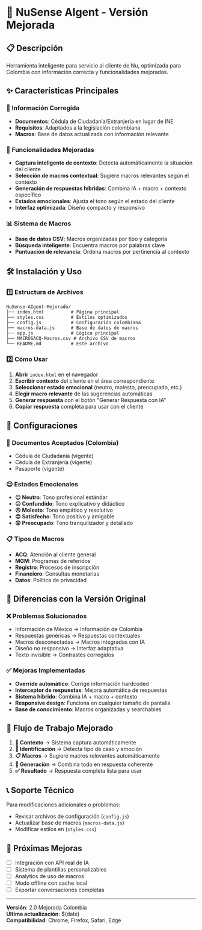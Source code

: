 # 🧠 NuSense AIgent - Versión Mejorada

## 📋 Descripción
Herramienta inteligente para servicio al cliente de Nu, optimizada para Colombia con información correcta y funcionalidades mejoradas.

## ✨ Características Principales

### 🎯 **Información Corregida**
- **Documentos**: Cédula de Ciudadanía/Extranjería en lugar de INE
- **Requisitos**: Adaptados a la legislación colombiana
- **Macros**: Base de datos actualizada con información relevante

### 🚀 **Funcionalidades Mejoradas**
- **Captura inteligente de contexto**: Detecta automáticamente la situación del cliente
- **Selección de macros contextual**: Sugiere macros relevantes según el contexto
- **Generación de respuestas híbridas**: Combina IA + macro + contexto específico
- **Estados emocionales**: Ajusta el tono según el estado del cliente
- **Interfaz optimizada**: Diseño compacto y responsivo

### 📊 **Sistema de Macros**
- **Base de datos CSV**: Macros organizadas por tipo y categoría
- **Búsqueda inteligente**: Encuentra macros por palabras clave
- **Puntuación de relevancia**: Ordena macros por pertinencia al contexto

## 🛠️ Instalación y Uso

### 1️⃣ **Estructura de Archivos**
```
NuSense-AIgent-Mejorado/
├── index.html          # Página principal
├── styles.css          # Estilos optimizados
├── config.js           # Configuración colombiana
├── macros-data.js      # Base de datos de macros
├── app.js              # Lógica principal
├── MACROSACQ-Macros.csv # Archivo CSV de macros
└── README.md           # Este archivo
```

### 2️⃣ **Cómo Usar**
1. **Abrir** `index.html` en el navegador
2. **Escribir contexto** del cliente en el área correspondiente
3. **Seleccionar estado emocional** (neutro, molesto, preocupado, etc.)
4. **Elegir macro relevante** de las sugerencias automáticas
5. **Generar respuesta** con el botón "Generar Respuesta con IA"
6. **Copiar respuesta** completa para usar con el cliente

## 🔧 Configuraciones

### 📄 **Documentos Aceptados (Colombia)**
- Cédula de Ciudadanía (vigente)
- Cédula de Extranjería (vigente)
- Pasaporte (vigente)

### 😊 **Estados Emocionales**
- **😐 Neutro**: Tono profesional estándar
- **😕 Confundido**: Tono explicativo y didáctico
- **😠 Molesto**: Tono empático y resolutivo
- **😊 Satisfecho**: Tono positivo y amigable
- **😟 Preocupado**: Tono tranquilizador y detallado

### 📋 **Tipos de Macros**
- **ACQ**: Atención al cliente general
- **MGM**: Programas de referidos
- **Registro**: Procesos de inscripción
- **Financiero**: Consultas monetarias
- **Datos**: Política de privacidad

## 🚀 Diferencias con la Versión Original

### ❌ **Problemas Solucionados**
- Información de México → Información de Colombia
- Respuestas genéricas → Respuestas contextuales
- Macros desconectadas → Macros integradas con IA
- Diseño no responsivo → Interfaz adaptativa
- Texto invisible → Contrastes corregidos

### ✅ **Mejoras Implementadas**
- **Override automático**: Corrige información hardcoded
- **Interceptor de respuestas**: Mejora automática de respuestas
- **Sistema híbrido**: Combina IA + macro + contexto
- **Responsive design**: Funciona en cualquier tamaño de pantalla
- **Base de conocimiento**: Macros organizadas y searchables

## 🔄 Flujo de Trabajo Mejorado

1. **📝 Contexto** → Sistema captura automáticamente
2. **🎯 Identificación** → Detecta tipo de caso y emoción
3. **📋 Macros** → Sugiere macros relevantes automáticamente
4. **🤖 Generación** → Combina todo en respuesta coherente
5. **✅ Resultado** → Respuesta completa lista para usar

## 📞 Soporte Técnico

Para modificaciones adicionales o problemas:
- Revisar archivos de configuración (`config.js`)
- Actualizar base de macros (`macros-data.js`)
- Modificar estilos en (`styles.css`)

## 🎯 Próximas Mejoras

- [ ] Integración con API real de IA
- [ ] Sistema de plantillas personalizables
- [ ] Analytics de uso de macros
- [ ] Modo offline con cache local
- [ ] Exportar conversaciones completas

---

**Versión**: 2.0 Mejorada Colombia  
**Última actualización**: $(date)  
**Compatibilidad**: Chrome, Firefox, Safari, Edge
